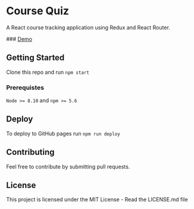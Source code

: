# Course Quiz

A React course tracking application using Redux and React Router.

### [Demo](https://goldenratio3.github.io/CourseApp/)

## Getting Started

Clone this repo and run `npm start`

### Prerequistes

`Node >= 8.10` and `npm >= 5.6`

## Deploy

To deploy to GitHub pages run `npm run deploy`

## Contributing

Feel free to contribute by submitting pull requests.

## License

This project is licensed under the MIT License - Read the LICENSE.md file
